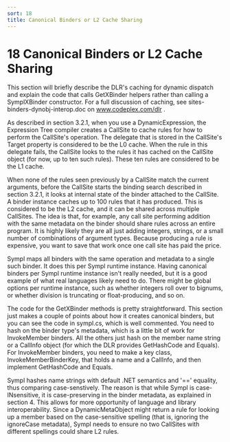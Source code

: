 ```yaml
---
sort: 18
title: Canonical Binders or L2 Cache Sharing
---
```


# 18 Canonical Binders or L2 Cache Sharing

This section will briefly describe the DLR's caching for dynamic dispatch and explain the code that calls GetXBinder helpers rather than calling a SymplXBinder constructor. For a full discussion of caching, see sites-binders-dynobj-interop.doc on www.codeplex.com/dlr .

As described in section 3.2.1, when you use a DynamicExpression, the Expression Tree compiler creates a CallSite to cache rules for how to perform the CallSite's operation. The delegate that is stored in the CallSite's Target property is considered to be the L0 cache. When the rule in this delegate fails, the CallSite looks to the rules it has cached on the CallSite object (for now, up to ten such rules). These ten rules are considered to be the L1 cache.

When none of the rules seen previously by a CallSite match the current arguments, before the CallSite starts the binding search described in section 3.2.1, it looks at internal state of the binder attached to the CallSite. A binder instance caches up to 100 rules that it has produced. This is considered to be the L2 cache, and it can be shared across multiple CallSites. The idea is that, for example, any call site performing addition with the same metadata on the binder should share rules across an entire program. It is highly likely they are all just adding integers, strings, or a small number of combinations of argument types. Because producing a rule is expensive, you want to save that work once one call site has paid the price.

Sympl maps all binders with the same operation and metadata to a single such binder. It does this per Sympl runtime instance. Having canonical binders per Sympl runtime instance isn't really needed, but it is a good example of what real languages likely need to do. There might be global options per runtime instance, such as whether integers roll over to bignums, or whether division is truncating or float-producing, and so on.

The code for the GetXBinder methods is pretty straightforward. This section just makes a couple of points about how it creates canonical binders, but you can see the code in sympl.cs, which is well commented. You need to hash on the binder type's metadata, which is a little bit of work for InvokeMember binders. All the others just hash on the member name string or a CallInfo object (for which the DLR provides GetHashCode and Equals). For InvokeMember binders, you need to make a key class, InvokeMemberBinderKey, that holds a name and a CallInfo, and then implement GetHashCode and Equals.

Sympl hashes name strings with default .NET semantics and '==' equality, thus comparing case-senstively. The reason is that while Sympl is case-INsensitive, it is case-preserving in the binder metadata, as explained in section 4. This allows for more opportunity of language and library interoperability. Since a DynamicMetaObject might return a rule for looking up a member based on the case-sensitive spelling (that is, ignoring the ignoreCase metadata), Sympl needs to ensure no two CallSites with different spellings could share L2 rules.
